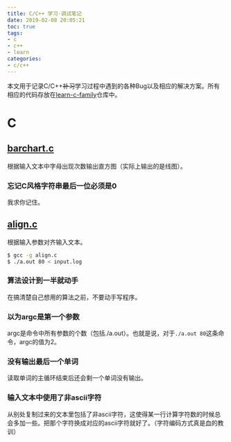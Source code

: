 ```yaml
---
title: C/C++ 学习·调试笔记
date: 2019-02-08 20:05:21
toc: true
tags:
- c
- c++
- learn
categories:
- c/c++
---
```

本文用于记录C/C++~~补习~~学习过程中遇到的各种Bug以及相应的解决方案。所有相应的代码存放在[learn-c-family](https://github.com/bigface008/learn-c-family)仓库中。
<!--more-->

# C

## [barchart.c](https://github.com/bigface008/learn-c-family/blob/master/barchart.c)

根据输入文本中字母出现次数输出直方图（实际上输出的是线图）。

### 忘记C风格字符串最后一位必须是0

我求你记住。

## [align.c](https://github.com/bigface008/learn-c-family/blob/master/align.c)

根据输入参数对齐输入文本。

```bash
$ gcc -g align.c
$ ./a.out 80 < input.log
```

### 算法设计到一半就动手

在搞清楚自己想用的算法之前，不要动手写程序。

### 以为argc是第一个参数

argc是命令中所有参数的个数（包括./a.out）。也就是说，对于`./a.out 80`这条命令，argc的值为2。

### 没有输出最后一个单词

读取单词的主循环结束后还会剩一个单词没有输出。

### 输入文本中使用了非ascii字符

从别处复制过来的文本里包括了非ascii字符，这使得某一行计算字符数的时候总会多加一些。把那个字符换成对应的ascii字符就好了。（字符编码方式真是血的教训）

